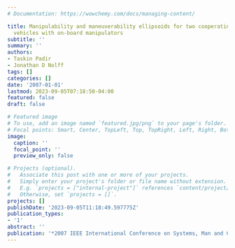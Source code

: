 ```yaml
---
# Documentation: https://wowchemy.com/docs/managing-content/

title: Manipulability and maneuverability ellipsoids for two cooperating underwater
  vehicles with on-board manipulators
subtitle: ''
summary: ''
authors:
- Taskin Padir
- Jonathan D Nolff
tags: []
categories: []
date: '2007-01-01'
lastmod: 2023-09-05T07:18:50-04:00
featured: false
draft: false

# Featured image
# To use, add an image named `featured.jpg/png` to your page's folder.
# Focal points: Smart, Center, TopLeft, Top, TopRight, Left, Right, BottomLeft, Bottom, BottomRight.
image:
  caption: ''
  focal_point: ''
  preview_only: false

# Projects (optional).
#   Associate this post with one or more of your projects.
#   Simply enter your project's folder or file name without extension.
#   E.g. `projects = ["internal-project"]` references `content/project/deep-learning/index.md`.
#   Otherwise, set `projects = []`.
projects: []
publishDate: '2023-09-05T11:18:49.597775Z'
publication_types:
- '1'
abstract: ''
publication: '*2007 IEEE International Conference on Systems, Man and Cybernetics*'
---
```

